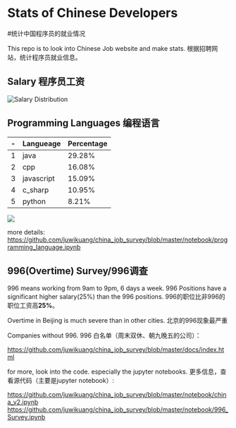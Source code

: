 # Stats of Chinese Developers
#统计中国程序员的就业情况

This repo is to look into Chinese Job website and make stats. 
根据招聘网站，统计程序员就业信息。

## Salary 程序员工资

![Salary Distribution](https://github.com/juwikuang/china_job_survey/blob/master/images/201904_salary_by_cities.png?raw=true)

## Programming Languages 编程语言

| - | Langueage       | Percentage |
|---|------------|--------|
| 1 | java       | 29.28% |
| 2 | cpp        | 16.08% |
| 3 | javascript | 15.09% |
| 4 | c_sharp    | 10.95% |
| 5 | python     | 8.21%  |

![](https://github.com/juwikuang/job_survey/blob/master/images/2019_04_pl_word_cloud.png?raw=true)

more details:
https://github.com/juwikuang/china_job_survey/blob/master/notebook/programming_language.ipynb

## 996(Overtime) Survey/996调查
996 means working from 9am to 9pm, 6 days a week.
996 Positions have a significant higher salary(25%) than the 996 positions.
996的职位比非996的职位工资高**25%**。

Overtime in Beijing is much severe than in other cities.
北京的996现象最严重

Companies without 996.
996 白名单（周末双休、朝九晚五的公司）：

https://github.com/juwikuang/china_job_survey/blob/master/docs/index.html

for more, look into the code. especially the jupyter notebooks.
更多信息，查看源代码（主要是jupyter notebook）:

https://github.com/juwikuang/china_job_survey/blob/master/notebook/china_v2.ipynb
https://github.com/juwikuang/china_job_survey/blob/master/notebook/996_Survey.ipynb
